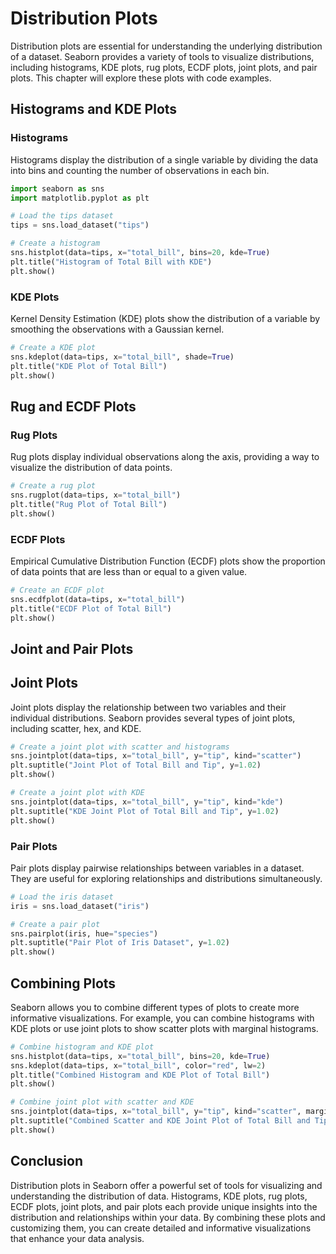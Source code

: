 # Distribution Plots
Distribution plots are essential for understanding the underlying distribution of a dataset. Seaborn provides a variety of tools to visualize distributions, including histograms, KDE plots, rug plots, ECDF plots, joint plots, and pair plots. This chapter will explore these plots with code examples.

## Histograms and KDE Plots
### Histograms
Histograms display the distribution of a single variable by dividing the data into bins and counting the number of observations in each bin.

```python
import seaborn as sns
import matplotlib.pyplot as plt

# Load the tips dataset
tips = sns.load_dataset("tips")

# Create a histogram
sns.histplot(data=tips, x="total_bill", bins=20, kde=True)
plt.title("Histogram of Total Bill with KDE")
plt.show()
```

### KDE Plots
Kernel Density Estimation (KDE) plots show the distribution of a variable by smoothing the observations with a Gaussian kernel.

```python
# Create a KDE plot
sns.kdeplot(data=tips, x="total_bill", shade=True)
plt.title("KDE Plot of Total Bill")
plt.show()
```

## Rug and ECDF Plots
### Rug Plots
Rug plots display individual observations along the axis, providing a way to visualize the distribution of data points.

```python
# Create a rug plot
sns.rugplot(data=tips, x="total_bill")
plt.title("Rug Plot of Total Bill")
plt.show()
```

### ECDF Plots
Empirical Cumulative Distribution Function (ECDF) plots show the proportion of data points that are less than or equal to a given value.

```python
# Create an ECDF plot
sns.ecdfplot(data=tips, x="total_bill")
plt.title("ECDF Plot of Total Bill")
plt.show()
```

## Joint and Pair Plots
## Joint Plots
Joint plots display the relationship between two variables and their individual distributions. Seaborn provides several types of joint plots, including scatter, hex, and KDE.

```python
# Create a joint plot with scatter and histograms
sns.jointplot(data=tips, x="total_bill", y="tip", kind="scatter")
plt.suptitle("Joint Plot of Total Bill and Tip", y=1.02)
plt.show()

# Create a joint plot with KDE
sns.jointplot(data=tips, x="total_bill", y="tip", kind="kde")
plt.suptitle("KDE Joint Plot of Total Bill and Tip", y=1.02)
plt.show()
```

### Pair Plots
Pair plots display pairwise relationships between variables in a dataset. They are useful for exploring relationships and distributions simultaneously.

```python
# Load the iris dataset
iris = sns.load_dataset("iris")

# Create a pair plot
sns.pairplot(iris, hue="species")
plt.suptitle("Pair Plot of Iris Dataset", y=1.02)
plt.show()
```

## Combining Plots
Seaborn allows you to combine different types of plots to create more informative visualizations. For example, you can combine histograms with KDE plots or use joint plots to show scatter plots with marginal histograms.

```python
# Combine histogram and KDE plot
sns.histplot(data=tips, x="total_bill", bins=20, kde=True)
sns.kdeplot(data=tips, x="total_bill", color="red", lw=2)
plt.title("Combined Histogram and KDE Plot of Total Bill")
plt.show()

# Combine joint plot with scatter and KDE
sns.jointplot(data=tips, x="total_bill", y="tip", kind="scatter", marginal_kws=dict(bins=20, fill=True))
plt.suptitle("Combined Scatter and KDE Joint Plot of Total Bill and Tip", y=1.02)
plt.show()
```

## Conclusion
Distribution plots in Seaborn offer a powerful set of tools for visualizing and understanding the distribution of data. Histograms, KDE plots, rug plots, ECDF plots, joint plots, and pair plots each provide unique insights into the distribution and relationships within your data. By combining these plots and customizing them, you can create detailed and informative visualizations that enhance your data analysis.
